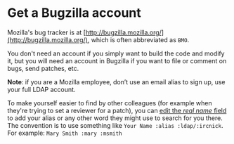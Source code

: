 # Get a Bugzilla account

Mozilla's bug tracker is at [http://bugzilla.mozilla.org/](http://bugzilla.mozilla.org/), which is often abbreviated as `BMO`.

You don't need an account if you simply want to build the code and modify it, but you will need an account in Bugzilla if you want to file or comment on bugs, send patches, etc.

**Note**: if you are a Mozilla employee, don’t use an email alias to sign up, use your full LDAP account.

To make yourself easier to find by other colleagues (for example when they're trying to set a reviewer for a patch), you can [edit the *real name* field](https://bugzilla.mozilla.org/userprefs.cgi?tab=account) to add your alias or any other word they might use to search for you there. The convention is to use something like `Your Name :alias :ldap/:ircnick`. For example: `Mary Smith :mary :msmith`
